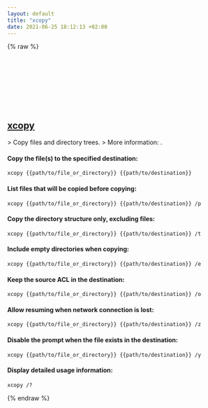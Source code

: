 ```yaml
---
layout: default
title: "xcopy"
date: 2021-06-25 18:12:13 +02:00
---
```

{% raw %}
<h2 id="xcopy">
  <a href="/en/windows/xcopy.html">xcopy</a> <a href="#xcopy"><svg class="icon">
    <use href="/assets/images/unicode_sprite.svg#link" />
  </svg></a>
</h2>
> Copy files and directory trees.
> More information: <https://docs.microsoft.com/windows-server/administration/windows-commands/xcopy>.

#### Copy the file(s) to the specified destination:
```shell
xcopy {{path/to/file_or_directory}} {{path/to/destination}}
```
#### List files that will be copied before copying:
```shell
xcopy {{path/to/file_or_directory}} {{path/to/destination}} /p
```
#### Copy the directory structure only, excluding files:
```shell
xcopy {{path/to/file_or_directory}} {{path/to/destination}} /t
```
#### Include empty directories when copying:
```shell
xcopy {{path/to/file_or_directory}} {{path/to/destination}} /e
```
#### Keep the source ACL in the destination:
```shell
xcopy {{path/to/file_or_directory}} {{path/to/destination}} /o
```
#### Allow resuming when network connection is lost:
```shell
xcopy {{path/to/file_or_directory}} {{path/to/destination}} /z
```
#### Disable the prompt when the file exists in the destination:
```shell
xcopy {{path/to/file_or_directory}} {{path/to/destination}} /y
```
#### Display detailed usage information:
```shell
xcopy /?
```
{% endraw %}